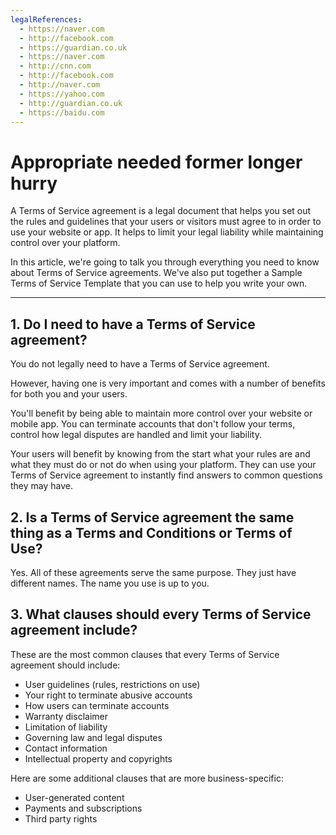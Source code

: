 ```yaml
---
legalReferences:
  - https://naver.com
  - http://facebook.com
  - https://guardian.co.uk
  - https://naver.com
  - http://cnn.com
  - http://facebook.com
  - http://naver.com
  - https://yahoo.com
  - http://guardian.co.uk
  - https://baidu.com
---
```


# Appropriate needed former longer hurry

A Terms of Service agreement is a legal document that helps you set out the
rules and guidelines that your users or visitors must agree to in order to
use your website or app. It helps to limit your legal liability while
maintaining control over your platform.

In this article, we're going to talk you through everything you need to know
about Terms of Service agreements. We've also put together a Sample Terms
of Service Template that you can use to help you write your own.

---

<!-- 1.  What is a Terms of Service Agreement?
2.  How to Enforce Terms of Service Agreements
3.  FAQs Regarding Terms of Service Agreements
4.  Download Sample Terms of Service Template
    4.1.
    Sample Terms of Service Template (HTML Text Download)
    4.2.
    Sample Terms of Service Template (PDF Download)
    4.3.
    Sample Terms of Service Template (DOCX Download)
    4.4.
    Sample Terms of Service Template (Google Docs Download)
    4.5.
    More T&Cs Templates -->

## 1. Do I need to have a Terms of Service agreement?

You do not legally need to have a Terms of Service agreement.

However, having one is very important and comes with a number of benefits for
both you and your users.

You'll benefit by being able to maintain more control over your website or mobile app.
You can terminate accounts that don't follow your terms,
control how legal disputes are handled and limit your liability.

Your users will benefit by knowing from the start what your rules are and what
they must do or not do when using your platform. They can use your
Terms of Service agreement to instantly find answers to common questions
they may have.

## 2. Is a Terms of Service agreement the same thing as a Terms and Conditions or Terms of Use?

Yes. All of these agreements serve the same purpose. They just have different names. The name you use is up to you.

## 3. What clauses should every Terms of Service agreement include?

These are the most common clauses that every Terms of Service agreement should include:

- User guidelines (rules, restrictions on use)
- Your right to terminate abusive accounts
- How users can terminate accounts
- Warranty disclaimer
- Limitation of liability
- Governing law and legal disputes
- Contact information
- Intellectual property and copyrights

Here are some additional clauses that are more business-specific:

- User-generated content
- Payments and subscriptions
- Third party rights
